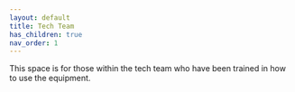 ```yaml
---
layout: default
title: Tech Team
has_children: true
nav_order: 1
---
```


This space is for those within the tech team who have been trained in how to use the equipment.

